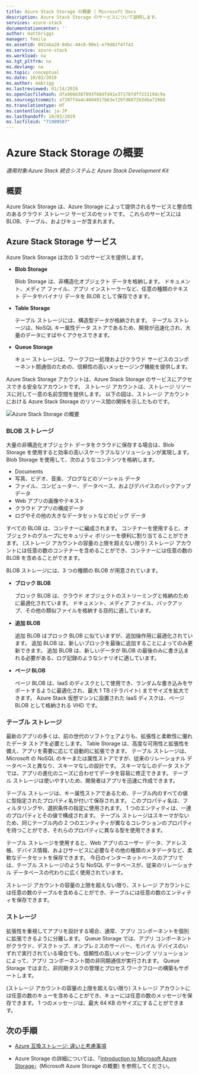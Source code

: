 ```yaml
---
title: Azure Stack Storage の概要 | Microsoft Docs
description: Azure Stack Storage のサービスについて説明します。
services: azure-stack
documentationcenter: ''
author: mattbriggs
manager: femila
ms.assetid: 092aba28-04bc-44c0-90e1-e79d82f4ff42
ms.service: azure-stack
ms.workload: na
ms.tgt_pltfrm: na
ms.devlang: na
ms.topic: conceptual
ms.date: 10/02/2019
ms.author: mabrigg
ms.lastreviewed: 01/14/2019
ms.openlocfilehash: dfa9666387093f60dfd41e371707dff23119dc9a
ms.sourcegitcommit: a7207f4a4c40d4917b63e729fd6872b3dba72968
ms.translationtype: HT
ms.contentlocale: ja-JP
ms.lasthandoff: 10/03/2019
ms.locfileid: "71909587"
---
```

# <a name="introduction-to-azure-stack-storage"></a>Azure Stack Storage の概要

*適用対象:Azure Stack 統合システムと Azure Stack Development Kit*

## <a name="overview"></a>概要

Azure Stack Storage は、Azure Storage によって提供されるサービスと整合性のあるクラウド ストレージ サービスのセットです。 これらのサービスには BLOB、テーブル、およびキューが含まれます。

## <a name="azure-stack-storage-services"></a>Azure Stack Storage サービス

Azure Stack Storage は次の 3 つのサービスを提供します。

- **Blob Storage**

    Blob Storage は、非構造化オブジェクト データを格納します。 ドキュメント、メディア ファイル、アプリ インストーラーなど、任意の種類のテキスト データやバイナリ データを BLOB として保存できます。

- **Table Storage**

    テーブル ストレージには、構造型データが格納されます。 テーブル ストレージは、NoSQL キー属性データ ストアであるため、開発が迅速化され、大量のデータにすばやくアクセスできます。

- **Queue Storage**

    キュー ストレージは、ワークフロー処理およびクラウド サービスのコンポーネント間通信のための、信頼性の高いメッセージング機能を提供します。

Azure Stack Storage アカウントは、Azure Stack Storage のサービスにアクセスできる安全なアカウントです。 ストレージ アカウントは、ストレージ リソースに対して一意の名前空間を提供します。 以下の図は、ストレージ アカウントにおける Azure Stack Storage のリソース間の関係を示したものです。

![Azure Stack Storage の概要](media/azure-stack-storage-overview/AzureStackStorageOverview.png)

### <a name="blob-storage"></a>BLOB ストレージ

大量の非構造化オブジェクト データをクラウドに保存する場合は、Blob Storage を使用すると効率の高いスケーラブルなソリューションが実現します。 Blob Storage を使用して、次のようなコンテンツを格納します。

- Documents
- 写真、ビデオ、音楽、ブログなどのソーシャル データ
- ファイル、コンピューター、データベース、およびデバイスのバックアップ データ
- Web アプリの画像やテキスト
- クラウド アプリの構成データ
- ログやその他の大きなデータセットなどのビッグ データ

すべての BLOB は、コンテナーに編成されます。 コンテナーを使用すると、オブジェクトのグループにセキュリティ ポリシーを便利に割り当てることができます。 (ストレージ アカウントの容量の上限を超えない限り) ストレージ アカウントには任意の数のコンテナーを含めることができ、コンテナーには任意の数の BLOB を含めることができます。

BLOB ストレージには、3 つの種類の BLOB が用意されています。

- **ブロック BLOB**

    ブロック BLOB は、クラウド オブジェクトのストリーミングと格納のために最適化されています。 ドキュメント、メディア ファイル、バックアップ、その他の類似ファイルを格納する目的に適しています。

- **追加 BLOB**

    追加 BLOB はブロック BLOB に似ていますが、追加操作用に最適化されています。 追加 BLOB は、新しいブロックを最後に追加することによってのみ更新できます。 追加 BLOB は、新しいデータが BLOB の最後のみに書き込まれる必要がある、ログ記録のようなシナリオに適しています。

- **ページ BLOB**

    ページ BLOB は、IaaS のディスクとして使用でき、ランダムな書き込みをサポートするように最適化され、最大 1 TB (テラバイト) までサイズを拡大できます。 Azure Stack 仮想マシンに設置された IaaS ディスクは、ページ BLOB として格納される VHD です。

### <a name="table-storage"></a>テーブル ストレージ

最新のアプリの多くは、前の世代のソフトウェアよりも、拡張性と柔軟性に優れたデータ ストアを必要とします。 Table Storage は、高度な可用性と拡張性を備え、アプリを需要に応じて自動的に拡張できます。 テーブル ストレージは、Microsoft の NoSQL のキーまたは属性ストアですが、従来のリレーショナル データベースと異なり、スキーマなしの設計です。 スキーマなしのデータ ストアでは、アプリの進化のニーズに合わせてデータを容易に修正できます。 テーブル ストレージは使いやすいため、開発者はアプリを迅速に作成できます。

テーブル ストレージは、キー属性ストアであるため、テーブル内のすべての値に型指定されたプロパティ名が付いて保存されます。 このプロパティ名は、フィルタリングや、選択条件の指定に使用されます。 1 つのエンティティは、一連のプロパティとその値で構成されます。 テーブル ストレージはスキーマがないため、同じテーブル内の 2 つのエンティティが異なるコレクションのプロパティを持つことができ、それらのプロパティに異なる型を使用できます。

テーブル ストレージを使用すると、Web アプリのユーザー データ、アドレス帳、デバイス情報、およびサービスに必要なその他の種類のメタデータなど、柔軟なデータセットを保存できます。 今日のインターネットベースのアプリでは、テーブル ストレージのような NoSQL データベースが、従来のリレーショナル データベースの代わりに広く使用されています。

ストレージ アカウントの容量の上限を超えない限り、ストレージ アカウントには任意の数のテーブルを含めることができ、テーブルには任意の数のエンティティを保存できます。

### <a name="queue-storage"></a>ストレージ

拡張性を重視してアプリを設計する場合、通常、アプリ コンポーネントを個別に拡張できるように分離します。 Queue Storage では、アプリ コンポーネントがクラウド、デスクトップ、オンプレミスのサーバー、モバイル デバイスのいずれで実行されている場合でも、信頼性の高いメッセージング ソリューションによって、アプリ コンポーネント間の非同期通信が実行されます。 Queue Storage ではまた、非同期タスクの管理とプロセス ワークフローの構築もサポートします。

(ストレージ アカウントの容量の上限を超えない限り) ストレージ アカウントには任意の数のキューを含めることができ、キューには任意の数のメッセージを保存できます。 1 つのメッセージは、最大 64 KB のサイズにすることができます。

## <a name="next-steps"></a>次の手順

- [Azure 互換ストレージ: 違いと考慮事項](azure-stack-acs-differences.md)

- Azure Storage の詳細については、「[Introduction to Microsoft Azure Storage](/azure/storage/common/storage-introduction)」(Microsoft Azure Storage の概要) を参照してください。
